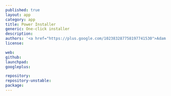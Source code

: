 ```yaml
---
published: true
layout: app
category: app
title: Power Installer
generic: One-click installer
description: 
authors: '<a href="https://plus.google.com/102383287758197741530">Adam Bieńkowski</a>'
license:

web:
github:
launchpad:
googleplus:

repository:
repository-unstable:
package:
---
```

